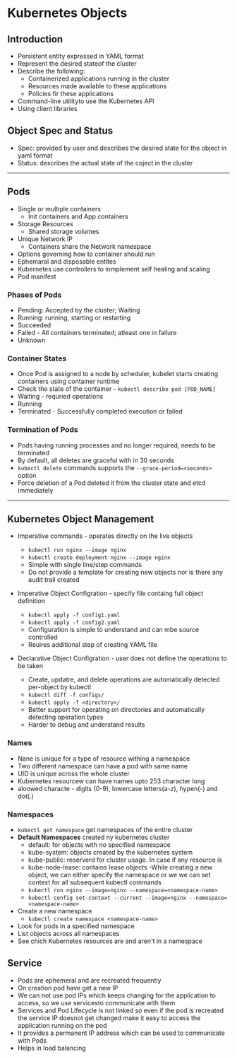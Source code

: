 # Kubernetes Objects

## Introduction

- Persistent entity expressed in YAML format
- Represent the desired stateof the cluster
- Describe the following:
  - Containerized applications running in the cluster
  - Resources made available to these applications
  - Policies fir these applications
- Command-line utilityto use the Kubernetes API
- Using client libraries

## Object Spec and Status

- Spec: provided by user and describes the desired state for the object in yaml format
- Status: describes the actual state of the coject in the cluster

---

## Pods

- Single or multiple containers
  - Init containers and App containers
- Storage Resources
  - Shared storage volumes
- Unique Network IP
  - Containers share the Network namespace
- Options governing how to container should run
- Ephemaral and disposable entites
- Kubernetes use controllers to inmplement self healing and scaling
- Pod manifest

### Phases of Pods

- Pending: Accepted by the cluster; Waiting
- Running: running, starting or restarting
- Succeeded
- Failed - All containers terminated; atleast one in failure
- Unknown

### Container States

- Once Pod is assigned to a node by scheduler, kubelet starts creating containers using container runtime
- Check the state of the container - `kubectl describe pod [POD_NAME]`
- Waiting - requried operations
- Running
- Terminated - Successfully completed execution or failed

### Termination of Pods

- Pods having running processes and no longer required, needs to be terminated
- By default, all deletes are graceful with in 30 seconds
- `kubectl delete` commands supports the `--grace-period=<seconds>` option
- Force deletion of a Pod deleted it from the cluster state and etcd immediately

---

## Kubernetes Object Management

- Imperative commands - operates directly on the live objects
  - `kubectl run nginx --image nginx`
  - `kubectl create deployment nginx --image nginx`
  - Simple with single line/step commands
  - Do not provide a template for creating new objects nor is there any audit trail created

- Imperative Object Configration - specify file containg full object definition
  - `kubectl apply -f config1.yaml`
  - `kubectl apply -f config2.yaml`
  - Configuration is simple to understand and can mbe source controlled
  - Reuires additional step of creating YAML file
  
- Declarative Object Configration - user does not define the operations to be taken
  - Create, updatre, and delete operations are automatically detected per-object by kubectl
  - `kubectl diff -f configs/`
  - `kubectl apply -f <directory>/`
  - Better support for operating on directories and automatically detecting operation types
  - Harder to debug and understand results

### Names

- Nane is unique for a type of  resource withing a namespace
- Two different namespace can have a pod with same name
- UID is unique across the whole cluster
- Kubernetes resourcew can have names upto 253 character long
- aloowed characte - digits (0-9), lowercase letters(a-z), hypen(-) and dot(.)

### Namespaces

- `kubectl get namespace` get namespaces of the entire cluster
- **Default Namespaces** created ny kubernetes cluster
  - default: for objects with no specified namespace
  - kube-system: objects created by the kubernetes system
  - kube-public: reserverd for cluster usage. In case if any resource is
  - kube-node-lease: contains lease objects
-While creating a new object, we can either specify the namespace or we we can set context for all subsequent kubectl commands
  - `kubectl run nginx --image=nginx --namespace=<namespace-name>`
  - `kubectl config set-context --current --image=nginx --namespace=<namespace-name>`
- Create a new namespace
  - `kubectl create namespace <namespace-name>`
- Look for pods in a specified namespace
- List objects across all namespaces
- See chich Kubernetes resources are and aren't in a namespace


## Service
- Pods are ephemeral and are recreated frequently
- On creation pod have get a new IP
- We can not use pod IPs which keeps changing for the application to access, so we use servicesto communicate with them
- Services and Pod Lifecycle is not linked so even if the pod is recreated the service IP doesnot get changed make it easy to access the application running on the pod
- It provides a permanent IP address which can be used to communicate with Pods
- Helps in load balancing 